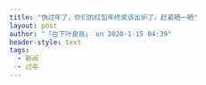 ```yaml
---
title: "快过年了，你们的红包年终奖该出炉了，赶紧晒一晒"
layout: post
author: "「在下叶良辰」 on 2020-1-15 04:39"
header-style: text
tags:
  - 新闻
  - 过年
---
```


<head></head>
<body>
 <br>
</body>


